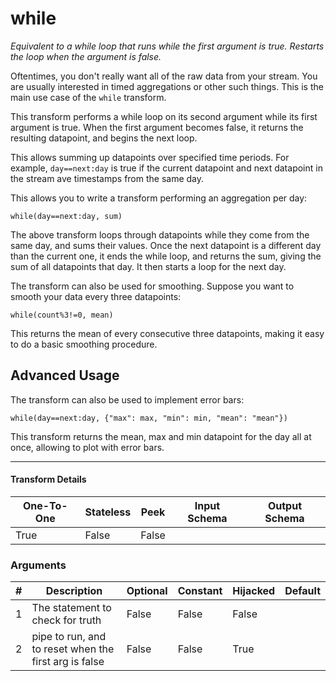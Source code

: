 # while
*Equivalent to a while loop that runs while the first argument is true. Restarts the loop when the argument is false.*

Oftentimes, you don't really want all of the raw data from your stream. You are usually interested in timed aggregations or other such things. This is the main use case of the `while` transform.

This transform performs a while loop on its second argument while its first argument is true. When the first argument becomes false, it returns the resulting datapoint, and begins the next loop.

This allows summing up datapoints over specified time periods. For example, `day==next:day` is true if the current datapoint and next datapoint in the stream ave timestamps from the same day.

This allows you to write a transform performing an aggregation per day:

```
while(day==next:day, sum)
```

The above transform loops through datapoints while they come from the same day, and sums their values. Once the next datapoint is a different day than the current one, it ends the while loop, and returns the sum, giving the sum of all datapoints that day. It then starts a loop for the next day.

The transform can also be used for smoothing. Suppose you want to smooth your data every three datapoints:

```
while(count%3!=0, mean)
```

This returns the mean of every consecutive three datapoints, making it easy to do a basic smoothing procedure.


## Advanced Usage

The transform can also be used to implement error bars:

```
while(day==next:day, {"max": max, "min": min, "mean": "mean"})
```

This transform returns the mean, max and min datapoint for the day all at once, allowing to plot with error bars.


---

#### Transform Details
<table class='pipescriptargs'><thead><tr><th>One-To-One</th><th>Stateless</th><th>Peek</th><th>Input Schema</th><th>Output Schema</th></tr></thead><tr><td>True</td><td>False</td><td>False</td><td></td><td></td></tr></table>

### Arguments
<table class='pipescriptargs'><thead><tr><th>#</th><th>Description</th><th>Optional</th><th>Constant</th><th>Hijacked</th><th>Default</th></tr></thead><tr><td>1</td><td>The statement to check for truth</td><td>False</td><td>False</td><td>False</td><td></td></tr><tr><td>2</td><td>pipe to run, and to reset when the first arg is false</td><td>False</td><td>False</td><td>True</td><td></td></tr></table>
